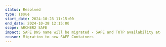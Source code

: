 ```yaml
---
status: Resolved
type: Issue
start_date: 2024-10-28 11:15:00
end_date: 2024-10-28 12:15:00
scope: ARCHER2 SAFE
impact: SAFE DNS name will be migrated - SAFE and TOTP availability at-risk
reason: Migration to new SAFE Containers 
---
```

